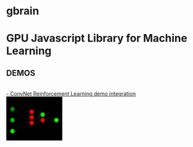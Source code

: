 gbrain
============

<h1>GPU Javascript Library for Machine Learning</h1>

<h2>DEMOS</h2>
<br />
<a href="http://stormcolour.appspot.com/scejs/demos/gbrain-reinforcement-learning/">- ConvNet Reinforcement Learning demo integration</a><br />
<a href="http://stormcolour.appspot.com/scejs/demos/gbrain-reinforcement-learning/"><img src="demos/graph-neuronal-network/capture.jpg" style="width:150px"/></a> <br />
<br />